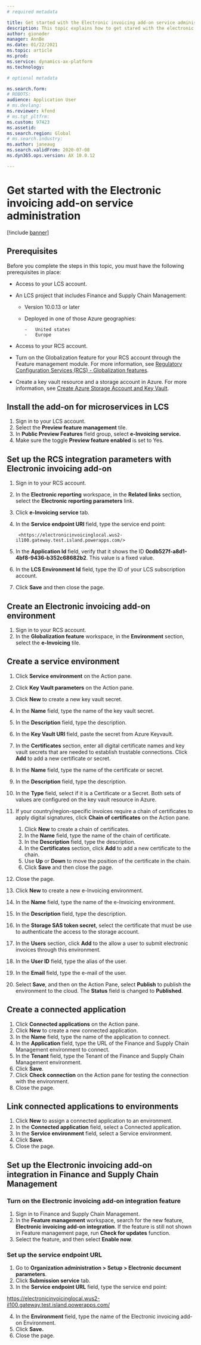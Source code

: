 ```yaml
---
# required metadata

title: Get started with the Electronic invoicing add-on service administration
description: This topic explains how to get stared with the electronic invoicing add-on. 
author: gionoder
manager: AnnBe
ms.date: 01/22/2021
ms.topic: article
ms.prod: 
ms.service: dynamics-ax-platform
ms.technology: 

# optional metadata

ms.search.form: 
# ROBOTS: 
audience: Application User
# ms.devlang: 
ms.reviewer: kfend
# ms.tgt_pltfrm: 
ms.custom: 97423
ms.assetid: 
ms.search.region: Global
# ms.search.industry: 
ms.author: janeaug
ms.search.validFrom: 2020-07-08
ms.dyn365.ops.version: AX 10.0.12

---
```


# Get started with the Electronic invoicing add-on service administration

[!include [banner](../includes/banner.md)]

## Prerequisites

Before you complete the steps in this topic, you must have the following prerequisites in place:

   - Access to your LCS account.
   - An LCS project that includes Finance and Supply Chain Management:
    
        -   Version 10.0.13 or later
        -   Deployed in one of those Azure geographies:

                -   United states
                -   Europe

   - Access to your RCS account.
   - Turn on the Globalization feature for your RCS account through the Feature management module. For more information, see [Regulatory Configuration Services (RCS) - Globalization features](https://docs.microsoft.com/en-us/dynamics365/finance/localizations/rcs-globalization-feature).

   - Create a key vault resource and a storage account in Azure. For more information, see [Create Azure Storage Account and Key Vault](https://docs.microsoft.com/en-us/dynamics365/finance/localizations/e-invoicing-create-azure-storage-account-key-vault).

## Install the add-on for microservices in LCS

1. Sign in to your LCS account.
2. Select the **Preview feature management** tile.
3. In **Public Preview Features** field group, select **e-Invoicing service.**
4. Make sure the toggle **Preview feature enabled** is set to Yes.

## Set up the RCS integration parameters with Electronic invoicing add-on 

1. Sign in to your RCS account.
2. In the **Electronic reporting** workspace, in the **Related links** section, select the **Electronic reporting parameters** link.
3. Click **e-Invoicing service** tab.
4. In the **Service endpoint URI** field, type the service end point:

        <https://electronicinvoicinglocal.wus2-il100.gateway.test.island.powerapps.com/>

5. In the **Application Id** field, verify that it shows the ID **0cdb527f-a8d1-4bf8-9436-b352c68682b2**. This value is a fixed value.
6. In the **LCS Environment Id** field, type the ID of your LCS subscription account.
7. Click **Save** and then close the page.


## Create an Electronic invoicing add-on environment

1. Sign in to your RCS account.
2. In the **Globalization feature** workspace, in the **Environment** section, select the **e-Invoicing** tile.

## Create a service environment

1. Click **Service environment** on the Action pane.
2. Click **Key Vault parameters** on the Action pane.
3. Click **New** to create a new key vault secret.
4. In the **Name** field, type the name of the key vault secret.
5. In the **Description** field, type the description.
6. In the **Key Vault URI** field, paste the secret from Azure Keyvault.
7. In the **Certificates** section, enter all digital certificate names and key vault secrets that are needed to establish trustable connections. Click **Add** to add a new certificate or secret.
8. In the **Name** field, type the name of the certificate or secret.
9. In the **Description** field, type the description.
10. In the **Type** field, select if it is a Certificate or a Secret. Both sets of values are configured on the key vault resource in Azure.
11. If your country/region-specific invoices require a chain of certificates to apply digital signatures, click **Chain of certificates** on the Action pane.

    1. Click **New** to create a chain of certificates.
    2. In the **Name** field, type the name of the chain of certificate.
    3.  In the **Description** field, type the description.
    4.  In the **Certificates** section, click **Add** to add a new certificate to the chain.
    5.  Use **Up** or **Down** to move the position of the certificate in the chain.
    6.  Click **Save** and then close the page.

12. Close the page.
13. Click **New** to create a new e-Invoicing environment.
14. In the **Name** field, type the name of the e-Invoicing environment.
15. In the **Description** field, type the description.
16. In the **Storage SAS token secret**, select the certificate that must be use to authenticate the access to the storage account.
17. In the **Users** section, click **Add** to the allow a user to submit electronic invoices through this environment.
18. In the **User ID** field, type the alias of the user.
19. In the **Email** field, type the e-mail of the user.
20. Select **Save**, and then on the Action Pane, select **Publish** to publish the environment to the cloud. The **Status** field is changed to **Published**.


## Create a connected application

1. Click **Connected applications** on the Action pane.
2. Click **New** to create a new connected application.
3. In the **Name** field, type the name of the application to connect.
4. In the **Application** field, type the URL of the Finance and Supply Chain Management environment to connect.
5. In the **Tenant** field, type the Tenant of the Finance and Supply Chain Management environment.
6. Click **Save**.
7. Click **Check connection** on the Action pane for testing the connection with the environment.
8. Close the page.

## Link connected applications to environments

1. Click **New** to assign a connected application to an environment.
2. In the **Connected application** field, select a Connected application.
3. In the **Service environment** field, select a Service environment.
4. Click **Save**.
5. Close the page.

## Set up the Electronic invoicing add-on integration in Finance and Supply Chain Management

### Turn on the Electronic invoicing add-on integration feature

1. Sign in to Finance and Supply Chain Management.
2. In the **Feature management** workspace, search for the new feature, **Electronic invoicing add-on integration**. If the feature is still not shown in Feature management page, run **Check for updates** function.
3. Select the feature, and then select **Enable now**.

### Set up the service endpoint URL

1. Go to **Organization administration &gt; Setup &gt; Electronic document parameters**.
2. Click **Submission service** tab.
3. In the **Service endpoint URL** field, type the service end point:

<https://electronicinvoicinglocal.wus2-il100.gateway.test.island.powerapps.com/>

4. In the **Environment** field, type the name of the Electronic invoicing add-on Environment.
5. Click **Save.**
6. Close the page.
